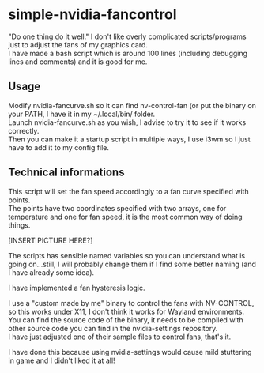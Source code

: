 # simple-nvidia-fancontrol

"Do one thing do it well."
I don't like overly complicated scripts/programs just to adjust the fans of my graphics card.   
I have made a bash script which is around 100 lines (including debugging lines and comments) and it is good for me.  

## Usage
Modify nvidia-fancurve.sh so it can find nv-control-fan (or put the binary on your PATH, I have it in my ~/.local/bin/ folder.  
Launch nvidia-fancurve.sh as you wish, I advise to try it to see if it works correctly.  
Then you can make it a startup script in multiple ways, I use i3wm so I just have to add it to my config file.  

## Technical informations

This script will set the fan speed accordingly to a fan curve specified with points.  
The points have two coordinates specified with two arrays, one for temperature and one for fan speed, it is the most common way of doing things.  

[INSERT PICTURE HERE?]

The scripts has sensible named variables so you can understand what is going on...still, I will probably change them if I find some better naming (and I have already some idea).

I have implemented a fan hysteresis logic.  

I use a "custom made by me" binary to control the fans with NV-CONTROL, so this works under X11, I don't think it works for Wayland environments.  
You can find the source code of the binary, it needs to be compiled with other source code you can find in the nvidia-settings repository.  
I have just adjusted one of their sample files to control fans, that's it.  

I have done this because using nvidia-settings would cause mild stuttering in game and I didn't liked it at all!
